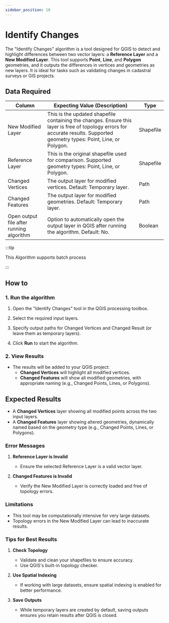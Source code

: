 ```yaml
---
sidebar_position: 10
---
```


# Identify Changes

The "Identify Changes" algorithm is a tool designed for QGIS to detect and highlight differences between two vector layers: a **Reference Layer** and a **New Modified Layer**. This tool supports **Point**, **Line**, and **Polygon** geometries, and it outputs the differences in vertices and geometries as new layers. It is ideal for tasks such as validating changes in cadastral surveys or GIS projects.

## Data Required

| Column                                   | Expecting Value (Description)                                                                                                                                               | Type      |
| ---------------------------------------- | --------------------------------------------------------------------------------------------------------------------------------------------------------------------------- | --------- |
| New Modified Layer                       | This is the updated shapefile containing the changes. Ensure this layer is free of topology errors for accurate results. Supported geometry types: Point, Line, or Polygon. | Shapefile |
| Reference Layer                          | This is the original shapefile used for comparison. Supported geometry types: Point, Line, or Polygon.                                                                      | Shapefile |
| Changed Vertices                         | The output layer for modified vertices. Default: Temporary layer.                                                                                                           | Path      |
| Changed Features                         | The output layer for modified geometries. Default: Temporary layer.                                                                                                         | Path      |
| Open output file after running algorithm | Option to automatically open the output layer in QGIS after running the algorithm. Default: No.                                                                             | Boolean   |

:::tip

This Algorithm supports batch process

::: 

## How to

### 1. Run the algorithm

1. Open the "Identify Changes" tool in the QGIS processing toolbox.

2. Select the required input layers.

3. Specify output paths for Changed Vertices and Changed Result (or leave them as temporary layers).

4. Click **Run** to start the algorithm.

### **2. View Results**

- The results will be added to your QGIS project:
  - **Changed Vertices** will highlight all modified vertices.
  - **Changed Features** will show all modified geometries, with appropriate naming (e.g., Changed Points, Lines, or Polygons).

## **Expected Results**

- A **Changed Vertices** layer showing all modified points across the two input layers.
- A **Changed Features** layer showing altered geometries, dynamically named based on the geometry type (e.g., Changed Points, Lines, or Polygons).

### **Error Messages**

1. **Reference Layer is Invalid**
   
   - Ensure the selected Reference Layer is a valid vector layer.

2. **Changed Features is Invalid**
   
   - Verify the New Modified Layer is correctly loaded and free of topology errors.

### **Limitations**

- This tool may be computationally intensive for very large datasets.
- Topology errors in the New Modified Layer can lead to inaccurate results.

### **Tips for Best Results**

1. **Check Topology**
   
   - Validate and clean your shapefiles to ensure accuracy.
   - Use QGIS's built-in topology checker.

2. **Use Spatial Indexing**
   
   - If working with large datasets, ensure spatial indexing is enabled for better performance.

3. **Save Outputs**
   
   - While temporary layers are created by default, saving outputs ensures you retain results after QGIS is closed.
